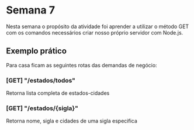 # Semana 7 
Nesta semana o propósito da atividade foi aprender a utilizar o método GET com os comandos necessários  criar nosso próprio servidor com Node.js. 

## Exemplo prático
Para casa ficam as seguintes rotas das demandas de negócio:

### [GET] "/estados/todos"

Retorna lista completa de estados-cidades

### [GET] "/estados/{sigla}"

Retorna nome, sigla e cidades de uma sigla especifica





